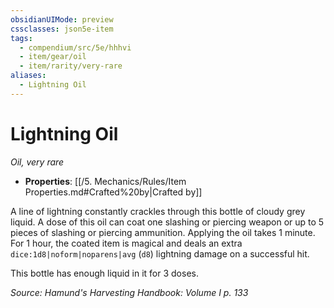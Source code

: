 ```yaml
---
obsidianUIMode: preview
cssclasses: json5e-item
tags:
  - compendium/src/5e/hhhvi
  - item/gear/oil
  - item/rarity/very-rare
aliases:
  - Lightning Oil
---
```

# Lightning Oil
*Oil, very rare*  

- **Properties**: [[/5. Mechanics/Rules/Item Properties.md#Crafted%20by\|Crafted by]]

A line of lightning constantly crackles through this bottle of cloudy grey liquid. A dose of this oil can coat one slashing or piercing weapon or up to 5 pieces of slashing or piercing ammunition. Applying the oil takes 1 minute. For 1 hour, the coated item is magical and deals an extra `dice:1d8|noform|noparens|avg` (`d8`) lightning damage on a successful hit.

This bottle has enough liquid in it for 3 doses.

*Source: Hamund's Harvesting Handbook: Volume I p. 133*
